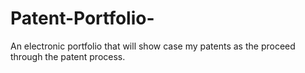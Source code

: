 # Patent-Portfolio-
An electronic portfolio that will show case my patents as the proceed through the patent process. 
